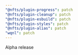 ```yaml
---
"@nfts/plugin-progress": patch
"@nfts/plugin-cleanup": patch
"@nfts/plugin-esbuild": patch
"@nfts/plugin-styles": patch
"@nfts/plugin-alias": patch
"wqnl": patch
---
```


Alpha release
